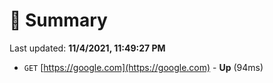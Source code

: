 # 📖 Summary
Last updated: **11/4/2021, 11:49:27 PM**

- `GET` [https://google.com](https://google.com) - **Up** (94ms)
